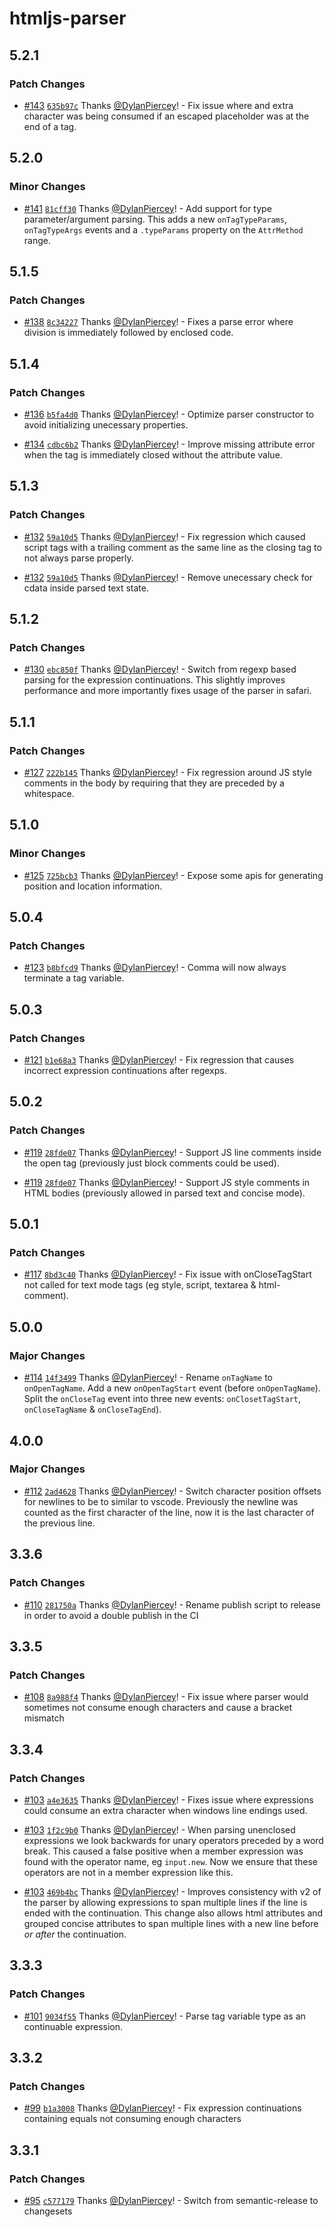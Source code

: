 # htmljs-parser

## 5.2.1

### Patch Changes

- [#143](https://github.com/marko-js/htmljs-parser/pull/143) [`635b97c`](https://github.com/marko-js/htmljs-parser/commit/635b97c33e14e64a71b9894bc6a37988136d9fa1) Thanks [@DylanPiercey](https://github.com/DylanPiercey)! - Fix issue where and extra character was being consumed if an escaped placeholder was at the end of a tag.

## 5.2.0

### Minor Changes

- [#141](https://github.com/marko-js/htmljs-parser/pull/141) [`81cff30`](https://github.com/marko-js/htmljs-parser/commit/81cff303caa95b7d425bbe5c3c056f369522d0e5) Thanks [@DylanPiercey](https://github.com/DylanPiercey)! - Add support for type parameter/argument parsing.
  This adds a new `onTagTypeParams`, `onTagTypeArgs` events and a `.typeParams` property on the `AttrMethod` range.

## 5.1.5

### Patch Changes

- [#138](https://github.com/marko-js/htmljs-parser/pull/138) [`8c34227`](https://github.com/marko-js/htmljs-parser/commit/8c342277b2c5be4899f5d973a2acdeb60ba3edd7) Thanks [@DylanPiercey](https://github.com/DylanPiercey)! - Fixes a parse error where division is immediately followed by enclosed code.

## 5.1.4

### Patch Changes

- [#136](https://github.com/marko-js/htmljs-parser/pull/136) [`b5fa4d0`](https://github.com/marko-js/htmljs-parser/commit/b5fa4d02599cf8ec840d70e813b08959ba0ec21d) Thanks [@DylanPiercey](https://github.com/DylanPiercey)! - Optimize parser constructor to avoid initializing unecessary properties.

* [#134](https://github.com/marko-js/htmljs-parser/pull/134) [`cdbc6b2`](https://github.com/marko-js/htmljs-parser/commit/cdbc6b2cfb22070f2330e7e37eb61a79e21f0c4d) Thanks [@DylanPiercey](https://github.com/DylanPiercey)! - Improve missing attribute error when the tag is immediately closed without the attribute value.

## 5.1.3

### Patch Changes

- [#132](https://github.com/marko-js/htmljs-parser/pull/132) [`59a10d5`](https://github.com/marko-js/htmljs-parser/commit/59a10d57b1c6fa273ceafe19ff814a1ae03409bf) Thanks [@DylanPiercey](https://github.com/DylanPiercey)! - Fix regression which caused script tags with a trailing comment as the same line as the closing tag to not always parse properly.

* [#132](https://github.com/marko-js/htmljs-parser/pull/132) [`59a10d5`](https://github.com/marko-js/htmljs-parser/commit/59a10d57b1c6fa273ceafe19ff814a1ae03409bf) Thanks [@DylanPiercey](https://github.com/DylanPiercey)! - Remove unecessary check for cdata inside parsed text state.

## 5.1.2

### Patch Changes

- [#130](https://github.com/marko-js/htmljs-parser/pull/130) [`ebc850f`](https://github.com/marko-js/htmljs-parser/commit/ebc850f8aa0f5ad544f11cae18998a42cf56f54b) Thanks [@DylanPiercey](https://github.com/DylanPiercey)! - Switch from regexp based parsing for the expression continuations. This slightly improves performance and more importantly fixes usage of the parser in safari.

## 5.1.1

### Patch Changes

- [#127](https://github.com/marko-js/htmljs-parser/pull/127) [`222b145`](https://github.com/marko-js/htmljs-parser/commit/222b145f4052596807b848116fb7f7581ddadc7c) Thanks [@DylanPiercey](https://github.com/DylanPiercey)! - Fix regression around JS style comments in the body by requiring that they are preceded by a whitespace.

## 5.1.0

### Minor Changes

- [#125](https://github.com/marko-js/htmljs-parser/pull/125) [`725bcb3`](https://github.com/marko-js/htmljs-parser/commit/725bcb3b3efa400fb187f3eecbb7b98cdd0b19c8) Thanks [@DylanPiercey](https://github.com/DylanPiercey)! - Expose some apis for generating position and location information.

## 5.0.4

### Patch Changes

- [#123](https://github.com/marko-js/htmljs-parser/pull/123) [`b8bfcd9`](https://github.com/marko-js/htmljs-parser/commit/b8bfcd95c900e9b013510499576c4f879e6365cb) Thanks [@DylanPiercey](https://github.com/DylanPiercey)! - Comma will now always terminate a tag variable.

## 5.0.3

### Patch Changes

- [#121](https://github.com/marko-js/htmljs-parser/pull/121) [`b1e68a3`](https://github.com/marko-js/htmljs-parser/commit/b1e68a300e75aeb538b1045dfd20b451abd74d09) Thanks [@DylanPiercey](https://github.com/DylanPiercey)! - Fix regression that causes incorrect expression continuations after regexps.

## 5.0.2

### Patch Changes

- [#119](https://github.com/marko-js/htmljs-parser/pull/119) [`28fde07`](https://github.com/marko-js/htmljs-parser/commit/28fde072243fc80ddb9eb263c2ef061dbd785b94) Thanks [@DylanPiercey](https://github.com/DylanPiercey)! - Support JS line comments inside the open tag (previously just block comments could be used).

* [#119](https://github.com/marko-js/htmljs-parser/pull/119) [`28fde07`](https://github.com/marko-js/htmljs-parser/commit/28fde072243fc80ddb9eb263c2ef061dbd785b94) Thanks [@DylanPiercey](https://github.com/DylanPiercey)! - Support JS style comments in HTML bodies (previously allowed in parsed text and concise mode).

## 5.0.1

### Patch Changes

- [#117](https://github.com/marko-js/htmljs-parser/pull/117) [`8bd3c40`](https://github.com/marko-js/htmljs-parser/commit/8bd3c4057d485d6b1e47f15bd48e333e25b9951e) Thanks [@DylanPiercey](https://github.com/DylanPiercey)! - Fix issue with onCloseTagStart not called for text mode tags (eg style, script, textarea & html-comment).

## 5.0.0

### Major Changes

- [#114](https://github.com/marko-js/htmljs-parser/pull/114) [`14f3499`](https://github.com/marko-js/htmljs-parser/commit/14f3499cd96d45bad081823e95a2bfecb7ae1474) Thanks [@DylanPiercey](https://github.com/DylanPiercey)! - Rename `onTagName` to `onOpenTagName`.
  Add a new `onOpenTagStart` event (before `onOpenTagName`).
  Split the `onCloseTag` event into three new events: `onClosetTagStart`, `onCloseTagName` & `onCloseTagEnd`).

## 4.0.0

### Major Changes

- [#112](https://github.com/marko-js/htmljs-parser/pull/112) [`2ad4628`](https://github.com/marko-js/htmljs-parser/commit/2ad462818eca5985f89c497b1f2efe2945a48730) Thanks [@DylanPiercey](https://github.com/DylanPiercey)! - Switch character position offsets for newlines to be to similar to vscode. Previously the newline was counted as the first character of the line, now it is the last character of the previous line.

## 3.3.6

### Patch Changes

- [#110](https://github.com/marko-js/htmljs-parser/pull/110) [`281750a`](https://github.com/marko-js/htmljs-parser/commit/281750ab71f7415b765ddb5440477f293746fafa) Thanks [@DylanPiercey](https://github.com/DylanPiercey)! - Rename publish script to release in order to avoid a double publish in the CI

## 3.3.5

### Patch Changes

- [#108](https://github.com/marko-js/htmljs-parser/pull/108) [`8a988f4`](https://github.com/marko-js/htmljs-parser/commit/8a988f48e976f7ad68494a059973176ecfd43462) Thanks [@DylanPiercey](https://github.com/DylanPiercey)! - Fix issue where parser would sometimes not consume enough characters and cause a bracket mismatch

## 3.3.4

### Patch Changes

- [#103](https://github.com/marko-js/htmljs-parser/pull/103) [`a4e3635`](https://github.com/marko-js/htmljs-parser/commit/a4e3635f790ebccdbacb3f432064891c7cee9b60) Thanks [@DylanPiercey](https://github.com/DylanPiercey)! - Fixes issue where expressions could consume an extra character when windows line endings used.

* [#103](https://github.com/marko-js/htmljs-parser/pull/103) [`1f2c9b0`](https://github.com/marko-js/htmljs-parser/commit/1f2c9b01d852ec7f735b2aa8e48a54ac67d63919) Thanks [@DylanPiercey](https://github.com/DylanPiercey)! - When parsing unenclosed expressions we look backwards for unary operators preceded by a word break. This caused a false positive when a member expression was found with the operator name, eg `input.new`. Now we ensure that these operators are not in a member expression like this.

- [#103](https://github.com/marko-js/htmljs-parser/pull/103) [`469b4bc`](https://github.com/marko-js/htmljs-parser/commit/469b4bc23fa5412bae6f2b3a701c180b1f77b812) Thanks [@DylanPiercey](https://github.com/DylanPiercey)! - Improves consistency with v2 of the parser by allowing expressions to span multiple lines if the line is ended with the continuation. This change also allows html attributes and grouped concise attributes to span multiple lines with a new line before _or after_ the continuation.

## 3.3.3

### Patch Changes

- [#101](https://github.com/marko-js/htmljs-parser/pull/101) [`9034f55`](https://github.com/marko-js/htmljs-parser/commit/9034f559ce8f7ca4746cd58b7750a3ba7865cabb) Thanks [@DylanPiercey](https://github.com/DylanPiercey)! - Parse tag variable type as an continuable expression.

## 3.3.2

### Patch Changes

- [#99](https://github.com/marko-js/htmljs-parser/pull/99) [`b1a3008`](https://github.com/marko-js/htmljs-parser/commit/b1a300874e9b67972a5a0f82855d083109fd3361) Thanks [@DylanPiercey](https://github.com/DylanPiercey)! - Fix expression continuations containing equals not consuming enough characters

## 3.3.1

### Patch Changes

- [#95](https://github.com/marko-js/htmljs-parser/pull/95) [`c577179`](https://github.com/marko-js/htmljs-parser/commit/c5771791c8ff799d9eb5b057eb3ec8d808b77c4c) Thanks [@DylanPiercey](https://github.com/DylanPiercey)! - Switch from semantic-release to changesets
